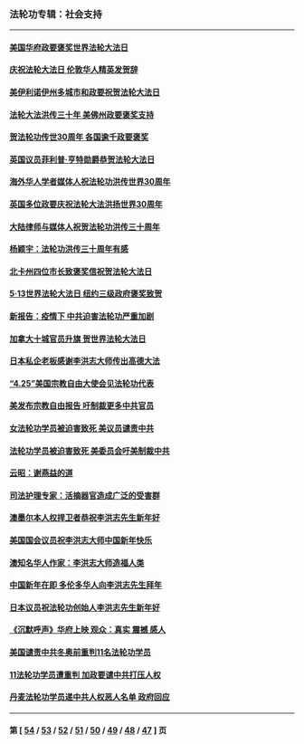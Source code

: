 ### 法轮功专辑：社会支持
---
#### [美国华府政要褒奖世界法轮大法日](../../pages/nf4386/n13743770.md?05250430) 
#### [庆祝法轮大法日 伦敦华人精英发贺辞](../../pages/nf4386/n13741593.md?05250430) 
#### [美伊利诺伊州多城市和政要祝贺法轮大法日](../../pages/nf4386/n13737149.md?05250430) 
#### [法轮大法洪传三十年 美佛州政要褒奖支持](../../pages/nf4386/n13737103.md?05250430) 
#### [贺法轮功传世30周年 各国逾千政要褒奖](../../pages/nf4386/n13735828.md?05250430) 
#### [英国议员菲利普‧亨特勋爵恭贺法轮大法日](../../pages/nf4386/n13736187.md?05250430) 
#### [海外华人学者媒体人祝法轮功洪传世界30周年](../../pages/nf4386/n13735835.md?05250430) 
#### [英国多位政要庆祝法轮大法洪扬世界30周年](../../pages/nf4386/n13734739.md?05250430) 
#### [大陆律师与媒体人祝贺法轮功洪传三十周年](../../pages/nf4386/n13735062.md?05250430) 
#### [杨颖宇：法轮功洪传三十周年有感](../../pages/nf4386/n13734884.md?05250430) 
#### [北卡州四位市长致褒奖信祝贺法轮大法日](../../pages/nf4386/n13733292.md?05250430) 
#### [5·13世界法轮大法日 纽约三级政府褒奖致贺](../../pages/nf4386/n13732651.md?05250430) 
#### [新报告：疫情下 中共迫害法轮功严重加剧](../../pages/nf4386/n13732612.md?05250430) 
#### [加拿大十城官员升旗 贺世界法轮大法日](../../pages/nf4386/n13729166.md?05250430) 
#### [日本私企老板感谢李洪志大师传出高德大法](../../pages/nf4386/n13726335.md?05250430) 
#### [“4.25”美国宗教自由大使会见法轮功代表](../../pages/nf4386/n13724124.md?05250430) 
#### [美发布宗教自由报告 吁制裁更多中共官员](../../pages/nf4386/n13720670.md?05250430) 
#### [女法轮功学员被迫害致死 美议员谴责中共](../../pages/nf4386/n13682069.md?05250430) 
#### [法轮功学员被迫害致死 美委员会吁美制裁中共](../../pages/nf4386/n13631310.md?05250430) 
#### [云昭：谢燕益的道](../../pages/nf4386/n13607391.md?05250430) 
#### [司法护理专家：活摘器官造成广泛的受害群](../../pages/nf4386/n13570425.md?05250430) 
#### [澳墨尔本人权捍卫者恭祝李洪志先生新年好](../../pages/nf4386/n13556164.md?05250430) 
#### [美国国会议员祝李洪志大师中国新年快乐](../../pages/nf4386/n13554208.md?05250430) 
#### [澳知名华人作家：李洪志大师造福人类](../../pages/nf4386/n13552049.md?05250430) 
#### [中国新年在即 多伦多华人向李洪志先生拜年](../../pages/nf4386/n13531756.md?05250430) 
#### [日本议员祝法轮功创始人李洪志先生新年好](../../pages/nf4386/n13543228.md?05250430) 
#### [《沉默呼声》华府上映 观众：真实 震撼 感人](../../pages/nf4386/n13524739.md?05250430) 
#### [美国谴责中共冬奥前重判11名法轮功学员](../../pages/nf4386/n13521806.md?05250430) 
#### [11法轮功学员遭重判 加政要谴中共打压人权](../../pages/nf4386/n13521294.md?05250430) 
#### [丹麦法轮功学员递中共人权恶人名单 政府回应](../../pages/nf4386/n13497482.md?05250430) 

---
#### 第 [ [54](./54.md?05250430) / [53](./53.md?05250430) / [52](./52.md?05250430) / [51](./51.md?05250430) / [50](./50.md?05250430) / [49](./49.md?05250430) / [48](./48.md?05250430) / [47](./47.md?05250430) ] 页
